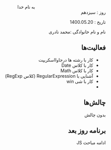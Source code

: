 ﻿<div dir="rtl" align="center">
به نام خدا
</div>
<div dir="rtl" align="right">
روز : سیزدهم

تاریخ : 1400.05.20

نام و نام خانوادگی :محمد نادری

## فعالیت‌ها
- کار با رشته ها درجاوااسکریپت
- کار با کلاس Date
- کار با کلاس Math
- آشنایی با RegularExpression (کلاس RegExp)
- کار با شی win
- 


## چالش‌ها
بدون چالش

## برنامه روز بعد
ادامه مباحث JS
</div>